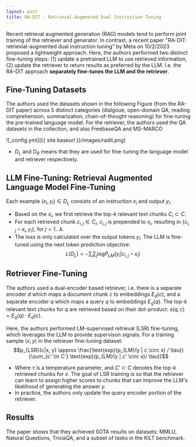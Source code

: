 ```yaml
---
layout: post
title: RA-DIT - Retrieval-Augmented Dual Instruction Tuning
---
```


Recent retrieval augmented generation (RAG) models tend to perform joint training of the retriever and generator. In contrast, a recent paper "RA-DIT: retrievial-augmented dual instruction tuning" by Meta on 10/2/2023 proposed a lightweight approach. Here, the authors performed two distinct fine-tuning steps: (1) update a pretrained LLM to use retrieved information, (2) update the retriever to return results as preferred by the LLM. I.e. the RA-DIT approach **separately fine-tunes the LLM and the retriever**.

## Fine-Tuning Datasets

The authors used the datasets shown in the following Figure (from the RA-DIT paper) across 5 distinct categories (dialgoue, open-domain QA, reading comprehension, summarization, chain-of-thought reasoning) for fine-tuning the pre-trained language model. For the retriever, the authors used the QA datasets in the collection, and also FreebaseQA and MS-MARCO

![_config.yml]({{ site.baseurl }}/images/radit.png)
* $D_{L}$ and $D_{R}$ means that they are used for fine-tuning the language model and retriever respectively.

## LLM Fine-Tuning: Retrieval Augmented Language Model Fine-Tuning
Each example $(x_i, y_i) \in D_{L}$ consists of an instruction $x_i$ and output $y_i$.
* Based on the $x_i$, we first retrieve the top-$k$ relevant text chunks $C_{i} \subset C$.
* For each retrieved chunk $c_{i,j} \in C_{i}$, $c_{i,j}$ is prepended to $x_i$, resulting in $\{ c_{i,j} \circ x_{i}, y_{i} \}$, for $j=1 \ldots k$.
* The loss is only calculated over the output tokens $y_{i}$. The LLM is fine-tuned using the next token prediction objective:
$$L(D_{L}) = - \sum_{i} \sum_{j} \text{log} P_{LM}(y_{i} | c_{i,j} \circ x_{i})$$

## Retriever Fine-Tuning
The authors used a dual-encoder based retriever, i.e. there is a separate encoder $d$ which maps a document chunk $c$ to embeddings $E_{d}(c)$, and a separate encoder $q$ which maps a query $q$ to embeddings $E_{q}(q)$. The top-$k$ relevant text chunks for $q$ are retrieved based on their dot-product: $s(q, c) = E_{q}(q) \cdot E_{d}(c)$.

Here, the authors performed LM-supervised retrieval (LSR) fine-tuning, which leverages the LLM to provide supervison signals. For a training sample $(x, y)$ in the retriever fine-tuning dataset:
$$p_{LSR}(c|x, y) \approx \frac{\text{exp}(p_{LM}(y | c \circ x) / \tau)}{\sum_{c' \in C'} \text{exp}(p_{LM}(y | c' \circ x)/ \tau)}$$
* Where $\tau$ is a temperature parameter, and $C' \subset C$ denotes the top-$k$ retrieved chunks for $x$. The goal of LSR training is so that the retriever can learn to assign higher scores to chunks that can improve the LLM's likelihood of generating the answer $y$.
* In practice, the authors only update the query encoder portion of the retriever.

## Results
The paper shows that they achieved SOTA results on datasets: MMLU, Natural Questions, TriviaQA, and a subset of tasks in the KILT benchmark. 
